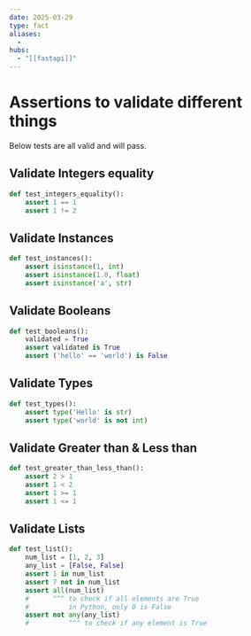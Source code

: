 ```yaml
---
date: 2025-03-29
type: fact
aliases:
  -
hubs:
  - "[[fastapi]]"
---
```


# Assertions to validate different things

Below tests are all valid and will pass.

## Validate Integers equality
```py
def test_integers_equality():
    assert 1 == 1
    assert 1 != 2
```

## Validate Instances
```py
def test_instances():
    assert isinstance(1, int)
    assert isinstance(1.0, float)
    assert isinstance('a', str)
```

## Validate Booleans
```py
def test_booleans():
    validated = True
    assert validated is True
    assert ('hello' == 'world') is False
```

## Validate Types
```py
def test_types():
    assert type('Hello' is str)
    assert type('world' is not int)
```

## Validate Greater than & Less than
```py
def test_greater_than_less_than():
    assert 2 > 1
    assert 1 < 2
    assert 1 >= 1
    assert 1 <= 1
```

## Validate Lists
```py
def test_list():
    num_list = [1, 2, 3]
    any_list = [False, False]
    assert 1 in num_list
    assert 7 not in num_list
    assert all(num_list)
    #      ^^^ to check if all elements are True
    #          in Python, only 0 is False
    assert not any(any_list)
    #          ^^^ to check if any element is True
```



